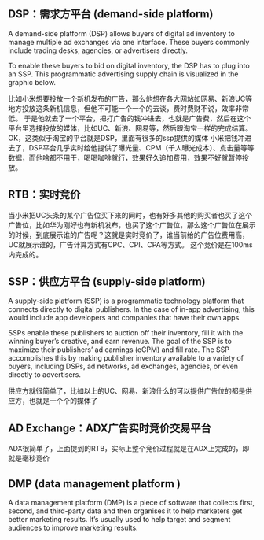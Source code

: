 
## DSP：需求方平台 (demand-side platform)

A demand-side platform (DSP) allows buyers of digital ad inventory to manage multiple ad exchanges via one interface. These buyers commonly include trading desks, agencies, or advertisers directly.

To enable these buyers to bid on digital inventory, the DSP has to plug into an SSP. This programmatic advertising supply chain is visualized in the graphic below.

比如小米想要投放一个新机发布的广告，那么他想在各大网站如网易、新浪UC等地方投放这条新机信息，但他不可能一个一个的去谈，费时费财不说，效率非常低。
于是他就去了一个平台，把打广告的钱冲进去，也就是广告费，然后在这个平台里选择投放的媒体，比如UC、新浪、网易等，然后跟淘宝一样的完成结算。
OK，这类似于淘宝的平台就是DSP，里面有很多的ssp提供的媒体
小米把钱冲进去了，DSP平台几乎实时给他提供了曝光量、CPM（千人曝光成本）、点击量等等数据，而他啥都不用干，喝喝咖啡就行，效果好久追加费用，效果不好就暂停投放。


##  RTB：实时竞价

当小米把UC头条的某个广告位买下来的同时，也有好多其他的购买者也买了这个广告位，比如华为刚好也有新机发布，也买了这个广告位，那么这个广告位在展示的时候，到底展示谁的广告呢？这就是实时竞价了，谁当前给的广告位费用高，UC就展示谁的，广告计算方式有CPC、CPI、CPA等方式。
这个竞价是在100ms内完成的。

##  SSP：供应方平台 (supply-side platform)

A supply-side platform (SSP) is a programmatic technology platform that connects directly to digital publishers. In the case of in-app advertising, this would include app developers and companies that have their own apps.

SSPs enable these publishers to auction off their inventory, fill it with the winning buyer’s creative, and earn revenue. The goal of the SSP is to maximize their publishers’ ad earnings (eCPM) and fill rate. The SSP accomplishes this by making publisher inventory available to a variety of buyers, including DSPs, ad networks, ad exchanges, agencies, or even directly to advertisers.

供应方就很简单了，比如以上的UC、网易、新浪什么的可以提供广告位的都是供应方，也就是一个个的媒体了

##  AD Exchange：ADX广告实时竞价交易平台
ADX很简单了，上面提到的RTB，实际上整个竞价过程就是在ADX上完成的，即就是毫秒竞价
 
 ## DMP (data management platform )

 A data management platform (DMP) is a piece of software that collects first, second, and third-party data and then organises it to help marketers get better marketing results. It’s usually used to help target and segment audiences to improve marketing results.